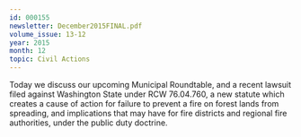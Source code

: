 ```yaml
---
id: 000155
newsletter: December2015FINAL.pdf
volume_issue: 13-12
year: 2015
month: 12
topic: Civil Actions
---
```


Today we discuss our upcoming Municipal Roundtable, and a recent lawsuit filed against Washington State under RCW 76.04.760, a new statute which creates a cause of action for failure to prevent a fire on forest lands from spreading, and implications that may have for fire districts and regional fire authorities, under the public duty doctrine.
